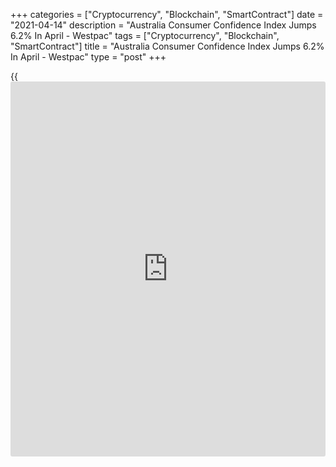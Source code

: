 +++
categories = ["Cryptocurrency", "Blockchain", "SmartContract"]
date = "2021-04-14"
description = "Australia Consumer Confidence Index Jumps 6.2% In April - Westpac"
tags = ["Cryptocurrency", "Blockchain", "SmartContract"]
title = "Australia Consumer Confidence Index Jumps 6.2% In April - Westpac"
type = "post"
+++

{{<iframe id="large-banner" src="https://www.bounty.group/#slide=15.0" width="100%" height="600" scrolling="no" style="border: 0px solid rgb(216, 221, 230); border-radius: 3px;">}}

Consumer confidence in Australia spiked in April, the latest survey from
Wetspac Bank and the Melbourne Institute revealed on Wednesday - jumping
6.2 percent on month to a reading of 118.8.

That's the highest reading for the index since August 2010.

Those employed in the recreational services and hospitality industries
showed very big sentiment gains (+23 percent and +14 percent,
respectively), suggesting the further easing in COVID restrictions.

There were also big sentiment gains amongst those working in
construction (+17.3 percent), including trades (+18.5 percent) and
laborers (+14.6 percent), suggesting the surge in housing construction
activity is also providing a significant uplift.

For comments and feedback [contact](https://www.playgroundfx.com/contact/): editorial@rtt[news](https://www.letsplayfx.com/blog/forex-news-website/).com

[Economic News][1]

 **What parts of the world are seeing the best (and worst) economic
performances lately? Click[here][2] to check out our [Econ Scorecard][2]
and find out! See up-to-the-moment [ranking](https://www.playgroundfx.com/blog/crypto-exchange-ranking/)s for the best and worst
performers in [GDP][3], [unemployment rate][4], [inflation][5] and much
more.**

   1. www.rtt[news](https://www.letsplayfx.com/blog/forex-news-website/).com/Content/EconomicNews.aspx
   2. www.rtt[news](https://www.letsplayfx.com/blog/forex-news-website/).com/economic-scorecard/world-rank/unemployment-rate/highest-performance.aspx
   3. www.rtt[news](https://www.letsplayfx.com/blog/forex-news-website/).com/economic-scorecard/world-rank/GDP/highest-performance.aspx
   4. www.rtt[news](https://www.letsplayfx.com/blog/forex-news-website/).com/economic-scorecard/world-rank/unemployment-rate/lowest-performance.aspx
   5. www.rtt[news](https://www.letsplayfx.com/blog/forex-news-website/).com/economic-scorecard/world-rank/CPI/highest-performance.aspx